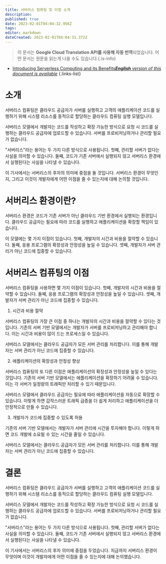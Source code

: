 ```yaml
---
title: 서버리스 컴퓨팅 및 이점 소개
description: 
published: true
date: 2023-02-01T04:04:32.956Z
tags: 
editor: markdown
dateCreated: 2023-02-01T04:04:31.372Z
---
```


> 이 문서는 **Google Cloud Translation API를 사용해 자동 번역**되었습니다.
어떤 문서는 원문을 읽는게 나을 수도 있습니다.{.is-info}

- [Introducing Serverless Computing and its Benefits***English** version of this document is available*](/en/Knowledge-base/Common/introducing-serverless-computing-and-its-benefits)
{.links-list}



# 소개

서버리스 컴퓨팅은 클라우드 공급자가 서버를 실행하고 고객의 애플리케이션 코드를 실행하기 위해 시스템 리소스를 동적으로 할당하는 클라우드 컴퓨팅 실행 모델입니다.

서버리스 모델에서 개발자는 코드를 작성하고 확장 가능한 방식으로 요청 시 코드를 실행하는 클라우드 공급자에 업로드할 수 있습니다. 서버를 프로비저닝하거나 관리할 필요가 없습니다.

"서버리스"라는 용어는 두 가지 다른 방식으로 사용됩니다. 첫째, 관리할 서버가 없다는 사실을 의미할 수 있습니다. 둘째, 코드가 기존 서버에서 실행되지 않고 서버리스 환경에서 실행된다는 사실을 나타낼 수 있습니다.

이 기사에서는 서버리스의 후자의 의미에 중점을 둘 것입니다. 서버리스 환경이 무엇인지, 그리고 이것이 개발자에게 어떤 이점을 줄 수 있는지에 대해 논의할 것입니다.

# 서버리스 환경이란?

서버리스 환경은 코드가 기존 서버가 아닌 클라우드 기반 환경에서 실행되는 환경입니다. 클라우드 공급자는 필요에 따라 코드를 실행하고 애플리케이션을 확장할 책임이 있습니다.

이 모델에는 몇 가지 이점이 있습니다. 첫째, 개발자의 시간과 비용을 절약할 수 있습니다. 둘째, 응용 프로그램의 확장성과 안정성을 높일 수 있습니다. 셋째, 개발자가 서버 관리가 아닌 코드에 집중할 수 있습니다.

# 서버리스 컴퓨팅의 이점

서버리스 컴퓨팅을 사용하면 몇 가지 이점이 있습니다. 첫째, 개발자의 시간과 비용을 절약할 수 있습니다. 둘째, 응용 프로그램의 확장성과 안정성을 높일 수 있습니다. 셋째, 개발자가 서버 관리가 아닌 코드에 집중할 수 있습니다.

1. 시간과 비용 절약

서버리스 컴퓨팅의 가장 큰 이점 중 하나는 개발자의 시간과 비용을 절약할 수 있다는 것입니다. 기존의 서버 기반 모델에서는 개발자가 서버를 프로비저닝하고 관리해야 합니다. 이는 시간과 비용이 많이 드는 프로세스일 수 있습니다.

서버리스 모델에서는 클라우드 공급자가 모든 서버 관리를 처리합니다. 이를 통해 개발자는 서버 관리가 아닌 코드에 집중할 수 있습니다.

2. 애플리케이션의 확장성과 안정성 향상

서버리스 컴퓨팅의 또 다른 이점은 애플리케이션의 확장성과 안정성을 높일 수 있다는 것입니다. 기존의 서버 기반 모델에서는 애플리케이션을 확장하기 어려울 수 있습니다. 이는 각 서버가 일정량의 트래픽만 처리할 수 있기 때문입니다.

서버리스 모델에서 클라우드 공급자는 필요에 따라 애플리케이션을 자동으로 확장할 수 있습니다. 이렇게 하면 갑작스러운 트래픽 급증을 더 쉽게 처리하고 애플리케이션을 더 안정적으로 만들 수 있습니다.

3. 개발자가 코드에 집중할 수 있도록 허용

기존의 서버 기반 모델에서는 개발자가 서버 관리에 시간을 투자해야 합니다. 이렇게 하면 코드 개발에 소요될 수 있는 시간을 줄일 수 있습니다.

서버리스 모델에서는 클라우드 공급자가 모든 서버 관리를 처리합니다. 이를 통해 개발자는 서버 관리가 아닌 코드에 집중할 수 있습니다.

# 결론

서버리스 컴퓨팅은 클라우드 공급자가 서버를 실행하고 고객의 애플리케이션 코드를 실행하기 위해 시스템 리소스를 동적으로 할당하는 클라우드 컴퓨팅 실행 모델입니다.

서버리스 모델에서 개발자는 코드를 작성하고 확장 가능한 방식으로 요청 시 코드를 실행하는 클라우드 공급자에 업로드할 수 있습니다. 서버를 프로비저닝하거나 관리할 필요가 없습니다.

"서버리스"라는 용어는 두 가지 다른 방식으로 사용됩니다. 첫째, 관리할 서버가 없다는 사실을 의미할 수 있습니다. 둘째, 코드가 기존 서버에서 실행되지 않고 서버리스 환경에서 실행된다는 사실을 나타낼 수 있습니다.

이 기사에서는 서버리스의 후자 의미에 중점을 두었습니다. 지금까지 서버리스 환경이 무엇이며 이것이 개발자에게 어떤 이점을 줄 수 있는지에 대해 논의했습니다.